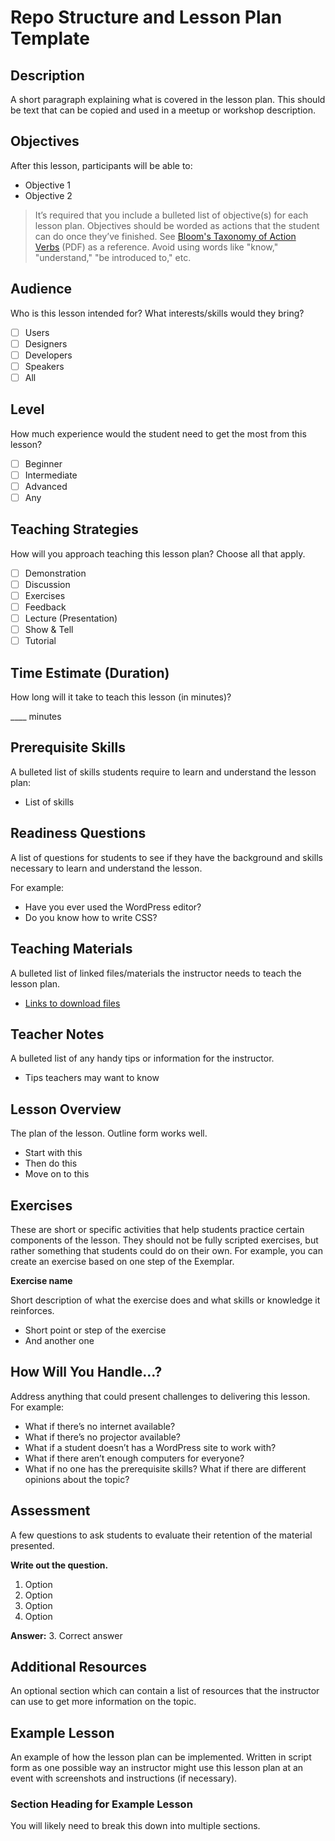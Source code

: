 # Repo Structure and Lesson Plan Template

## Description

A short paragraph explaining what is covered in the lesson plan. This should be text that can be copied and used in a meetup or workshop description.

## Objectives

After this lesson, participants will be able to:

* Objective 1
* Objective 2

> It’s required that you include a bulleted list of objective(s) for each lesson plan. Objectives should be worded as actions that the student can do once they’ve finished. See [Bloom's Taxonomy of Action Verbs](http://www.fresnostate.edu/academics/oie/documents/assesments/Blooms%20Level.pdf) (PDF) as a reference. Avoid using words like "know," "understand," "be introduced to," etc.

## Audience

Who is this lesson intended for? What interests/skills would they bring?

* [ ] Users
* [ ] Designers
* [ ] Developers
* [ ] Speakers
* [ ] All

## Level

How much experience would the student need to get the most from this lesson?

* [ ] Beginner
* [ ] Intermediate
* [ ] Advanced
* [ ] Any

## Teaching Strategies

How will you approach teaching this lesson plan? Choose all that apply.

* [ ] Demonstration
* [ ] Discussion
* [ ] Exercises
* [ ] Feedback
* [ ] Lecture (Presentation)
* [ ] Show & Tell
* [ ] Tutorial

## Time Estimate (Duration)

How long will it take to teach this lesson (in minutes)?

____ minutes

## Prerequisite Skills

A bulleted list of skills students require to learn and understand the lesson plan:

*   List of skills

## Readiness Questions

A list of questions for students to see if they have the background and skills necessary to learn and understand the lesson.

For example:

*   Have you ever used the WordPress editor?
*   Do you know how to write CSS?

## Teaching Materials

A bulleted list of linked files/materials the instructor needs to teach the lesson plan.

*   [Links to download files](#)

## Teacher Notes

A bulleted list of any handy tips or information for the instructor.

*   Tips teachers may want to know

## Lesson Overview

The plan of the lesson. Outline form works well.

* Start with this
* Then do this
* Move on to this

## Exercises

These are short or specific activities that help students practice certain components of the lesson. They should not be fully scripted exercises, but rather something that students could do on their own. For example, you can create an exercise based on one step of the Exemplar.

**Exercise name**

Short description of what the exercise does and what skills or knowledge it reinforces.

*   Short point or step of the exercise
*   And another one

## How Will You Handle...?

Address anything that could present challenges to delivering this lesson. For example:

*  What if there’s no internet available?
*  What if there’s no projector available?
*  What if a student doesn’t has a WordPress site to work with?
*  What if there aren’t enough computers for everyone?
*  What if no one has the prerequisite skills? What if there are different opinions about the topic?

## Assessment

A few questions to ask students to evaluate their retention of the material presented.

**Write out the question.**

1.  Option
2.  Option
3.  Option
4.  Option

**Answer:** 3\. Correct answer

## Additional Resources

An optional section which can contain a list of resources that the instructor can use to get more information on the topic.

## Example Lesson

An example of how the lesson plan can be implemented. Written in script form as one possible way an instructor might use this lesson plan at an event with screenshots and instructions (if necessary).

### Section Heading for Example Lesson

You will likely need to break this down into multiple sections.
